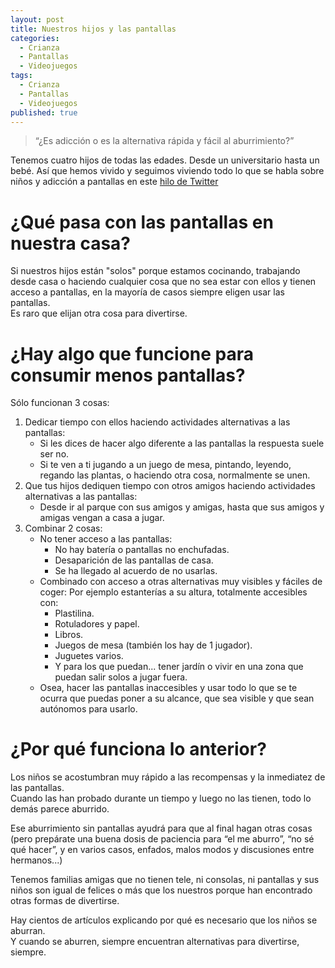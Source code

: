 ```yaml
---
layout: post
title: Nuestros hijos y las pantallas
categories:
  - Crianza
  - Pantallas
  - Videojuegos
tags:
  - Crianza
  - Pantallas
  - Videojuegos
published: true
---
```


> “¿Es adicción o es la alternativa rápida y fácil al aburrimiento?”

Tenemos cuatro hijos de todas las edades. Desde un universitario hasta un bebé. Así que hemos vivido y seguimos viviendo todo lo que se habla sobre niños y adicción a pantallas en este <a href="https://twitter.com/david_bonilla/status/1608410372268072961?t=xVigs9JkvPoCn0R3mzHMTA" target="_blank">hilo de Twitter </a> 

# ¿Qué pasa con las pantallas en nuestra casa?
Si nuestros hijos están "solos" porque estamos cocinando, trabajando desde casa o haciendo cualquier cosa que no sea estar con ellos y tienen acceso a pantallas, en la mayoría de casos siempre eligen usar las pantallas.  
Es raro que elijan otra cosa para divertirse.

# ¿Hay algo que funcione para consumir menos pantallas?
Sólo funcionan 3 cosas:
1. Dedicar tiempo con ellos haciendo actividades alternativas a las pantallas:
    - Si les dices de hacer algo diferente a las pantallas la respuesta suele ser no.
    - Si te ven a ti jugando a un juego de mesa, pintando, leyendo, regando las plantas, o haciendo otra cosa, normalmente se unen.
2. Que tus hijos dediquen tiempo con otros amigos haciendo actividades alternativas a las pantallas:
    - Desde ir al parque con sus amigos y amigas, hasta que sus amigos y amigas vengan a casa a jugar.
3. Combinar 2 cosas:
    - No tener acceso a las pantallas:
      - No hay batería o pantallas no enchufadas.
      - Desaparición de las pantallas de casa.
      - Se ha llegado al acuerdo de no usarlas. 
    - Combinado con acceso a otras alternativas muy visibles y fáciles de coger: Por ejemplo estanterías a su altura, totalmente accesibles con:
      - Plastilina.
      - Rotuladores y papel.
      - Libros.
      - Juegos de mesa (también los hay de 1 jugador).
      - Juguetes varios. 
      - Y para los que puedan...  tener jardín o vivir en una zona que puedan salir solos a jugar fuera. 	
    - Osea, hacer las pantallas inaccesibles y usar todo lo que se te ocurra que puedas poner a su alcance, que sea visible y que sean autónomos para usarlo.

# ¿Por qué funciona lo anterior?
Los niños se acostumbran muy rápido a las recompensas y la inmediatez de las pantallas.   
Cuando las han probado durante un tiempo y luego no las tienen, todo lo demás parece aburrido. 

Ese aburrimiento sin pantallas ayudrá para que al final hagan otras cosas (pero prepárate una buena dosis de paciencia para “el me aburro”, “no sé qué hacer”, y en varios casos, enfados, malos modos y discusiones entre hermanos...)

Tenemos familias amigas que no tienen tele, ni consolas, ni pantallas y sus niños son igual de felices o más que los nuestros porque han encontrado otras formas de divertirse.  
  
Hay cientos de artículos explicando por qué es necesario que los niños se aburran.  
Y cuando se aburren, siempre encuentran alternativas para divertirse, siempre.

